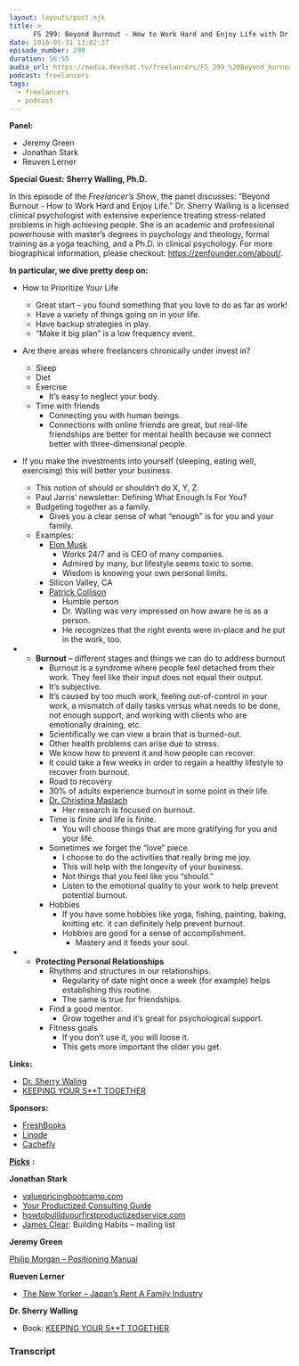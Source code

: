 ```yaml
---
layout: layouts/post.njk
title: >
      FS 299: Beyond Burnout - How to Work Hard and Enjoy Life with Dr. Sherry Walling
date: 2018-05-31 13:02:37
episode_number: 299
duration: 56:55
audio_url: https://media.devchat.tv/freelancers/FS_299_%20Beyond_burnout-How_to_work_hard_AND_enjoy_life_with_guest_Dr_Sherry_Walling.mp3
podcast: freelancers
tags: 
  - freelancers
  - podcast
---
```


 **Panel:**

- Jeremy Green
- Jonathan Stark 
- Reuven Lerner

**Special Guest:**  **Sherry Walling, Ph.D.**

In this episode of the _Freelancer’s Show_, the panel discusses: “Beyond Burnout - How to Work Hard and Enjoy Life.” Dr. Sherry Walling is a licensed clinical psychologist with extensive experience treating stress-related problems in high achieving people. She is an academic and professional powerhouse with master’s degrees in psychology and theology, formal training as a yoga teaching, and a Ph.D. in clinical psychology. For more biographical information, please checkout: https://zenfounder.com/about/.

**In particular, we dive pretty deep on:**

- How to Prioritize Your Life
  - Great start – you found something that you love to do as far as work!
  - Have a variety of things going on in your life.
  - Have backup strategies in play.
  - “Make it big plan” is a low frequency event.
- Are there areas where freelancers chronically under invest in? 
  - Sleep
  - Diet
  - Exercise 
    - It’s easy to neglect your body.
  - Time with friends
    - Connecting you with human beings.
    - Connections with online friends are great, but real-life friendships are better for mental health because we connect better with three-dimensional people.
- If you make the investments into yourself (sleeping, eating well, exercising) this will better your business.
  - This notion of should or shouldn’t do X, Y, Z.
  - Paul Jarris’ newsletter: Defining What Enough Is For You?
  - Budgeting together as a family.
    - Gives you a clear sense of what “enough” is for you and your family. 
  - Examples:
    - [Elon Musk](https://en.wikipedia.org/wiki/Elon_Musk)
      - Works 24/7 and is CEO of many companies.
      - Admired by many, but lifestyle seems toxic to some.
      - Wisdom is knowing your own personal limits. 
    - Silicon Valley, CA
    - [Patrick Collison](https://en.wikipedia.org/wiki/Patrick_Collison)
      - Humble person
      - Dr. Walling was very impressed on how aware he is as a person.
      - He recognizes that the right events were in-place and he put in the work, too. 

- 
  - **Burnout** – different stages and things we can do to address burnout
    - Burnout is a syndrome where people feel detached from their work. They feel like their input does not equal their output. 
    - It’s subjective.
    - It’s caused by too much work, feeling out-of-control in your work, a mismatch of daily tasks versus what needs to be done, not enough support, and working with clients who are emotionally draining, etc.
    - Scientifically we can view a brain that is burned-out.
    - Other health problems can arise due to stress.
    - We know how to prevent it and how people can recover.
    - It could take a few weeks in order to regain a healthy lifestyle to recover from burnout. 
    - Road to recovery
    - 30% of adults experience burnout in some point in their life. 
    - [Dr. Christina Maslach](https://maslach.socialpsychology.org)
      - Her research is focused on burnout.
    - Time is finite and life is finite.
      - You will choose things that are more gratifying for you and your life.
    - Sometimes we forget the “love” piece.
      - I choose to do the activities that really bring me joy.
      - This will help with the longevity of your business.
      - Not things that you feel like you “should.”
      - Listen to the emotional quality to your work to help prevent potential burnout.
    - Hobbies
      - If you have some hobbies like yoga, fishing, painting, baking, knitting etc. it can definitely help prevent burnout.
      - Hobbies are good for a sense of accomplishment.
        - Mastery and it feeds your soul.

- 
  - **Protecting Personal Relationships**
    - Rhythms and structures in our relationships.
      - Regularity of date night once a week (for example) helps establishing this routine.
      - The same is true for friendships.
    - Find a good mentor.
      - Grow together and it’s great for psychological support.
    - Fitness goals
      - If you don’t use it, you will loose it. 
      - This gets more important the older you get. 

**Links:**

- [Dr. Sherry Waling](https://zenfounder.com/about/)
- [KEEPING YOUR S\*\*T TOGETHER](https://www.wpelevation.com/2018/03/keeping-st-together-dr-sherry-walling/)

**Sponsors:**

- [FreshBooks](https://www.freshbooks.com/invoice?ref=11731&utm_source=pbm&utm_medium=affiliate-program&utm_influencer=419364&utm_campaign=podcast-influencers)
- [Linode](https://promo.linode.com/adventuresinangular/)
- [Cachefly](https://www.cachefly.com)

[**Picks**](http://www.apple.com) **:**

**Jonathan Stark**

- [valuepricingbootcamp.com](http://valuepricingbootcamp.com)
- [Your Productized Consulting Guide](https://uibreakfast.com/productized-guide/)
- [howtobulilduourfirstproductizedservice.com](http://howtobulilduourfirstproductizedservice.com)
- [James Clear](https://jamesclear.com): Building Habits – mailing list 

**Jeremy Green**

[Philip Morgan – Positioning Manual](https://philipmorganconsulting.com/the-positioning-manual-for-technical-firms/)

**Rueven Lerner**

- [The New Yorker – Japan’s Rent A Family Industry](https://www.newyorker.com/magazine/2018/04/30/japans-rent-a-family-industry)

**Dr. Sherry Walling**

- Book: [KEEPING YOUR S\*\*T TOGETHER](https://www.wpelevation.com/2018/03/keeping-st-together-dr-sherry-walling/)


### Transcript


